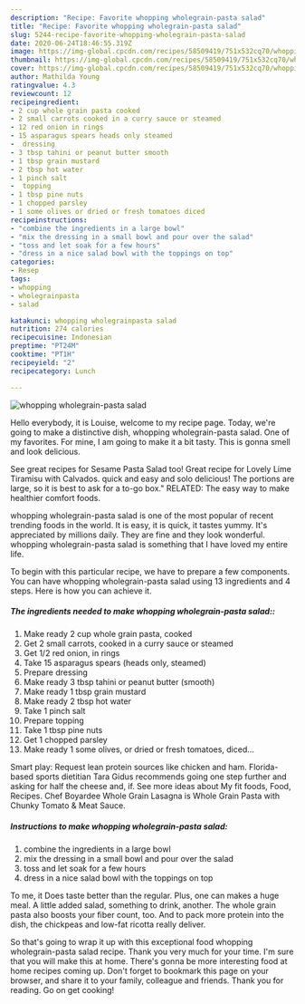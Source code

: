 ```yaml
---
description: "Recipe: Favorite whopping wholegrain-pasta salad"
title: "Recipe: Favorite whopping wholegrain-pasta salad"
slug: 5244-recipe-favorite-whopping-wholegrain-pasta-salad
date: 2020-06-24T18:46:55.319Z
image: https://img-global.cpcdn.com/recipes/58509419/751x532cq70/whopping-wholegrain-pasta-salad-recipe-main-photo.jpg
thumbnail: https://img-global.cpcdn.com/recipes/58509419/751x532cq70/whopping-wholegrain-pasta-salad-recipe-main-photo.jpg
cover: https://img-global.cpcdn.com/recipes/58509419/751x532cq70/whopping-wholegrain-pasta-salad-recipe-main-photo.jpg
author: Mathilda Young
ratingvalue: 4.3
reviewcount: 12
recipeingredient:
- 2 cup whole grain pasta cooked
- 2 small carrots cooked in a curry sauce or steamed
- 12 red onion in rings
- 15 asparagus spears heads only steamed
-  dressing
- 3 tbsp tahini or peanut butter smooth
- 1 tbsp grain mustard
- 2 tbsp hot water
- 1 pinch salt
-  topping
- 1 tbsp pine nuts
- 1 chopped parsley
- 1 some olives or dried or fresh tomatoes diced
recipeinstructions:
- "combine the ingredients in a large bowl"
- "mix the dressing in a small bowl and pour over the salad"
- "toss and let soak for a few hours"
- "dress in a nice salad bowl with the toppings on top"
categories:
- Resep
tags:
- whopping
- wholegrainpasta
- salad

katakunci: whopping wholegrainpasta salad
nutrition: 274 calories
recipecuisine: Indonesian
preptime: "PT24M"
cooktime: "PT1H"
recipeyield: "2"
recipecategory: Lunch

---
```



![whopping wholegrain-pasta salad](https://img-global.cpcdn.com/recipes/58509419/751x532cq70/whopping-wholegrain-pasta-salad-recipe-main-photo.jpg)

Hello everybody, it is Louise, welcome to my recipe page. Today, we're going to make a distinctive dish, whopping wholegrain-pasta salad. One of my favorites. For mine, I am going to make it a bit tasty. This is gonna smell and look delicious.

See great recipes for Sesame Pasta Salad too! Great recipe for Lovely Lime Tiramisu with Calvados. quick and easy and solo delicious! The portions are large, so it is best to ask for a to-go box.&#34; RELATED: The easy way to make healthier comfort foods.

whopping wholegrain-pasta salad is one of the most popular of recent trending foods in the world. It is easy, it is quick, it tastes yummy. It's appreciated by millions daily. They are fine and they look wonderful. whopping wholegrain-pasta salad is something that I have loved my entire life.


To begin with this particular recipe, we have to prepare a few components. You can have whopping wholegrain-pasta salad using 13 ingredients and 4 steps. Here is how you can achieve it.

##### The ingredients needed to make whopping wholegrain-pasta salad::

1. Make ready 2 cup whole grain pasta, cooked
1. Get 2 small carrots, cooked in a curry sauce or steamed
1. Get 1/2 red onion, in rings
1. Take 15 asparagus spears (heads only, steamed)
1. Prepare  dressing
1. Make ready 3 tbsp tahini or peanut butter (smooth)
1. Make ready 1 tbsp grain mustard
1. Make ready 2 tbsp hot water
1. Take 1 pinch salt
1. Prepare  topping
1. Take 1 tbsp pine nuts
1. Get 1 chopped parsley
1. Make ready 1 some olives, or dried or fresh tomatoes, diced...


Smart play: Request lean protein sources like chicken and ham. Florida-based sports dietitian Tara Gidus recommends going one step further and asking for half the cheese and, if. See more ideas about My fit foods, Food, Recipes. Chef Boyardee Whole Grain Lasagna is Whole Grain Pasta with Chunky Tomato &amp; Meat Sauce. 

##### Instructions to make whopping wholegrain-pasta salad:

1. combine the ingredients in a large bowl
1. mix the dressing in a small bowl and pour over the salad
1. toss and let soak for a few hours
1. dress in a nice salad bowl with the toppings on top


To me, it Does taste better than the regular. Plus, one can makes a huge meal. A little added salad, something to drink, another. The whole grain pasta also boosts your fiber count, too. And to pack more protein into the dish, the chickpeas and low-fat ricotta really deliver. 

So that's going to wrap it up with this exceptional food whopping wholegrain-pasta salad recipe. Thank you very much for your time. I'm sure that you will make this at home. There's gonna be more interesting food at home recipes coming up. Don't forget to bookmark this page on your browser, and share it to your family, colleague and friends. Thank you for reading. Go on get cooking!
